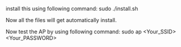 install this using following command: sudo ./install.sh

Now all the files will get automatically install.

Now test the AP by using following command: sudo ap <Your_SSID> <Your_PASSWORD>